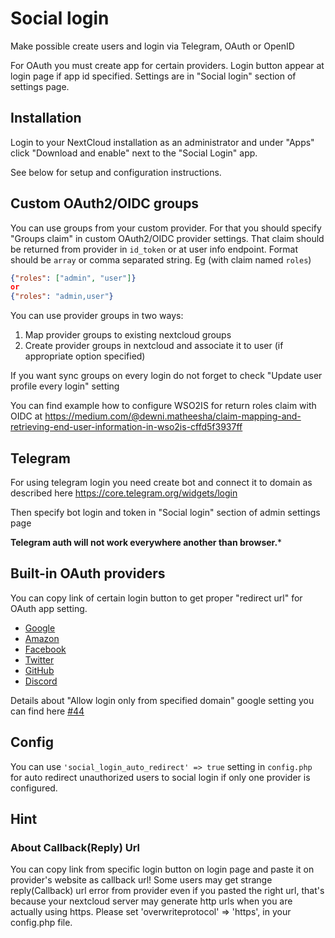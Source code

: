 # Social login

Make possible create users and login via Telegram, OAuth or OpenID

For OAuth you must create app for certain providers. Login button appear at login page if app id specified. Settings are in "Social login" section of settings page.

## Installation

Login to your NextCloud installation as an administrator and under "Apps" click "Download and enable" next to the "Social Login" app.

See below for setup and configuration instructions.

## Custom OAuth2/OIDC groups

You can use groups from your custom provider. For that you should specify "Groups claim" in custom OAuth2/OIDC provider settings. That claim should be returned from provider in `id_token` or at user info endpoint. Format should be `array` or comma separated string. Eg (with claim named `roles`)

```json
{"roles": ["admin", "user"]}
or
{"roles": "admin,user"}
```

You can use provider groups in two ways:

1. Map provider groups to existing nextcloud groups
2. Create provider groups in nextcloud and associate it to user (if appropriate option specified)

If you want sync groups on every login do not forget to check "Update user profile every login" setting

You can find example how to configure WSO2IS for return roles claim with OIDC at https://medium.com/@dewni.matheesha/claim-mapping-and-retrieving-end-user-information-in-wso2is-cffd5f3937ff

## Telegram

For using telegram login you need create bot and connect it to domain as described here https://core.telegram.org/widgets/login

Then specify bot login and token in "Social login" section of admin settings page

**Telegram auth will not work everywhere another than browser.***

## Built-in OAuth providers

You can copy link of certain login button to get proper "redirect url" for OAuth app setting.

* [Google](https://github.com/zorn-v/nextcloud-social-login/blob/master/docs/sso/google.md)
* [Amazon](https://developer.amazon.com/loginwithamazon/console/site/lwa/overview.html)
* [Facebook](https://github.com/zorn-v/nextcloud-social-login/blob/master/docs/sso/facebook.md)
* [Twitter](https://github.com/zorn-v/nextcloud-social-login/blob/master/docs/sso/twitter.md)
* [GitHub](https://github.com/settings/developers)
* [Discord](https://discordapp.com/developers/applications/me#top)

Details about "Allow login only from specified domain" google setting you can find here [#44](https://github.com/zorn-v/nextcloud-social-login/issues/44)

## Config

You can use `'social_login_auto_redirect' => true` setting in `config.php` for auto redirect unauthorized users to social login if only one provider is configured.

## Hint

### About Callback(Reply) Url
You can copy link from specific login button on login page and paste it on provider's website as callback url!
Some users may get strange reply(Callback) url error from provider even if you pasted the right url, that's because your nextcloud server may generate http urls when you are actually using https.
Please set 'overwriteprotocol' => 'https', in your config.php file.
